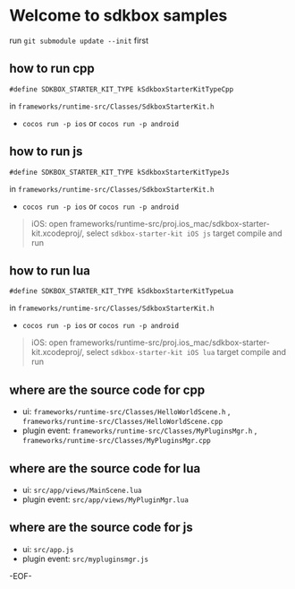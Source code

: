 # Welcome to sdkbox samples

run `git submodule update --init` first

## how to run cpp

```
#define SDKBOX_STARTER_KIT_TYPE kSdkboxStarterKitTypeCpp
```
in `frameworks/runtime-src/Classes/SdkboxStarterKit.h`

- `cocos run -p ios` or `cocos run -p android`

## how to run js

```
#define SDKBOX_STARTER_KIT_TYPE kSdkboxStarterKitTypeJs
```
in `frameworks/runtime-src/Classes/SdkboxStarterKit.h`

- `cocos run -p ios` or `cocos run -p android`

> iOS:
> open frameworks/runtime-src/proj.ios_mac/sdkbox-starter-kit.xcodeproj/, select `sdkbox-starter-kit iOS js` target
> compile and run

## how to run lua

```
#define SDKBOX_STARTER_KIT_TYPE kSdkboxStarterKitTypeLua
```
in `frameworks/runtime-src/Classes/SdkboxStarterKit.h`

- `cocos run -p ios` or `cocos run -p android`

> iOS:
> open frameworks/runtime-src/proj.ios_mac/sdkbox-starter-kit.xcodeproj/, select `sdkbox-starter-kit iOS lua` target
> compile and run

## where are the source code for cpp

- ui: `frameworks/runtime-src/Classes/HelloWorldScene.h` , `frameworks/runtime-src/Classes/HelloWorldScene.cpp`
- plugin event: `frameworks/runtime-src/Classes/MyPluginsMgr.h` , `frameworks/runtime-src/Classes/MyPluginsMgr.cpp`

## where are the source code for lua

- ui: `src/app/views/MainScene.lua`
- plugin event: `src/app/views/MyPluginMgr.lua`

## where are the source code for js

- ui: `src/app.js`
- plugin event: `src/mypluginsmgr.js`

-EOF-
